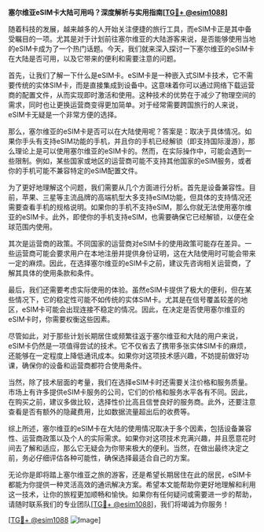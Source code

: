 **塞尔维亚eSIM卡大陆可用吗？深度解析与实用指南[[TG💪+ @esim1088](https://t.me/s/esim1088)]**

随着科技的发展，越来越多的人开始关注便捷的旅行工具，而eSIM卡正是其中备受瞩目的一项。尤其是对于计划前往塞尔维亚的大陆游客来说，是否能够使用当地的eSIM卡成为了一个热门话题。今天，我们就来深入探讨一下塞尔维亚的eSIM卡在大陆是否可用，以及它带来的便利和需要注意的问题。

首先，让我们了解一下什么是eSIM卡。eSIM卡是一种嵌入式SIM卡技术，它不需要传统的实体SIM卡，而是直接集成到设备中。这意味着你可以通过网络下载运营商的配置文件，从而实现即时激活和使用。这种技术的优势在于减少了物理空间的需求，同时也让更换运营商变得更加简单。对于经常需要跨国旅行的人来说，eSIM卡无疑是一个非常方便的选择。

那么，塞尔维亚的eSIM卡是否可以在大陆使用呢？答案是：取决于具体情况。如果你手头有支持eSIM功能的手机，并且你的手机已经解锁（即支持国际漫游），那么理论上是可以使用塞尔维亚的eSIM卡的。然而，在实际操作中，可能会遇到一些限制。例如，某些国家或地区的运营商可能不支持其他国家的eSIM服务，或者你的手机可能不兼容特定的eSIM配置文件。

为了更好地理解这个问题，我们需要从几个方面进行分析。首先是设备兼容性。目前，苹果、三星等主流品牌的高端机型大多支持eSIM功能，但具体的支持情况还需要查看手机的规格说明。如果你的手机不支持eSIM，那么你就无法使用塞尔维亚的eSIM卡。此外，即使你的手机支持eSIM，也需要确保它已经解锁，以便在全球范围内使用。

其次是运营商的政策。不同国家的运营商对eSIM卡的使用政策可能存在差异。一些运营商可能会要求用户在本地注册并提供身份证明，这在大陆使用时可能会带来一定的麻烦。因此，在选择塞尔维亚的eSIM卡之前，建议先咨询相关运营商，了解其具体的使用条款和条件。

最后，我们还需要考虑实际使用的体验。虽然eSIM卡提供了极大的便利，但在某些情况下，它的稳定性可能不如传统的实体SIM卡。尤其是在信号覆盖较差的地区，eSIM卡可能会出现连接不稳定的情况。因此，在决定是否使用塞尔维亚的eSIM卡时，你需要权衡这些因素。

尽管如此，对于那些计划长期居住或频繁往返于塞尔维亚和大陆的用户来说，eSIM卡仍然是一项值得尝试的技术。它不仅省去了携带多张实体SIM卡的麻烦，还能够在一定程度上降低通讯成本。如果你对这项技术感兴趣，不妨提前做好功课，确保你的设备和运营商都符合使用条件。

当然，除了技术层面的考量，我们在选择eSIM卡时还需要关注价格和服务质量。市场上有许多提供eSIM卡服务的公司，它们的价格和服务水平各有不同。因此，在购买之前，建议多做比较，选择性价比高且信誉良好的服务商。此外，还要注意查看是否有额外的隐藏费用，比如数据流量超出后的收费等。

综上所述，塞尔维亚的eSIM卡在大陆的使用情况取决于多个因素，包括设备兼容性、运营商政策以及个人的实际需求。如果你对这项技术充满兴趣，并且愿意花时间去了解和适应，那么它无疑会为你带来极大的便利。当然，在做出最终决定之前，务必仔细评估各种可能性，确保选择最适合自己的方案。

无论你是即将踏上塞尔维亚之旅的游客，还是希望长期居住在此的居民，eSIM卡都能为你提供一种灵活高效的通讯解决方案。希望本文能帮助你更好地理解和利用这一技术，让你的旅程更加顺畅和愉快。如果你有任何疑问或需要进一步的帮助，请随时联系我们的专业团队[[TG💪+ @esim1088](https://t.me/s/esim1088)]，我们将竭诚为你服务！

[[TG💪+ @esim1088](https://t.me/s/esim1088) ![Image](https://i.postimg.cc/4NQfJmqS/Snipaste-2025-05-13-00-14-12.png)]